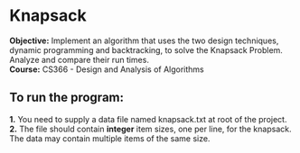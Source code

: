 # Knapsack
**Objective:** Implement an algorithm that uses the two design techniques, dynamic programming and backtracking, to solve the Knapsack Problem. Analyze and compare their run times.</br>
**Course:** CS366 - Design and Analysis of Algorithms

## To run the program:
**1.** You need to supply a data file named knapsack.txt at root of the project.
**2.** The file should contain **integer** item sizes, one per line, for the knapsack. The data may contain multiple items of the same size.
